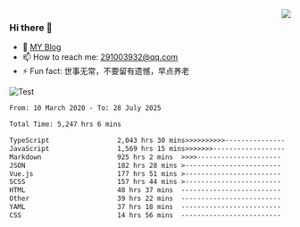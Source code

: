 <img align='right' src='https://github-readme-stats.vercel.app/api?username=niaogege&show_icons=true&theme=radical'/>

### Hi there 👋

- 🌱 [MY Blog](https://bythewayer.com/)
- 📫 How to reach me: 291003932@qq.com
- ⚡ Fun fact:  世事无常，不要留有遗憾，早点养老

![Test](https://github-readme-stats.vercel.app/api/top-langs/?username=niaogege&layout=compact)

<!--START_SECTION:waka-->

```txt
From: 10 March 2020 - To: 28 July 2025

Total Time: 5,247 hrs 6 mins

TypeScript                 2,043 hrs 30 mins>>>>>>>>>>---------------   38.95 %
JavaScript                 1,569 hrs 15 mins>>>>>>>------------------   29.91 %
Markdown                   925 hrs 2 mins  >>>>---------------------   17.63 %
JSON                       182 hrs 28 mins >------------------------   03.48 %
Vue.js                     177 hrs 51 mins >------------------------   03.39 %
SCSS                       157 hrs 44 mins >------------------------   03.01 %
HTML                       48 hrs 37 mins  -------------------------   00.93 %
Other                      39 hrs 22 mins  -------------------------   00.75 %
YAML                       37 hrs 18 mins  -------------------------   00.71 %
CSS                        14 hrs 56 mins  -------------------------   00.28 %
```

<!--END_SECTION:waka-->
